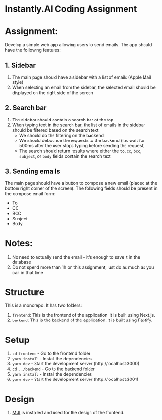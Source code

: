 # Instantly.AI Coding Assignment

# Assignment:
Develop a simple web app allowing users to send emails. The app should have the following features:  
## 1. Sidebar
1. The main page should have a sidebar with a list of emails (Apple Mail style)
2. When selecting an email from the sidebar, the selected email should be displayed on the right side of the screen

## 2. Search bar
1. The sidebar should contain a search bar at the top
2. When typing text in the search bar, the list of emails in the sidebar should be filtered based on the search text
   * We should do the filtering on the backend
   * We should debounce the requests to the backend (i.e. wait for 500ms after the user stops typing before sending the request)
   * The search should return results where either the `to`, `cc`, `bcc`, `subject`, or `body` fields contain the search text

## 3. Sending emails
The main page should have a button to compose a new email (placed at the bottom right corner of the screen). The following fields should be present in the compose email form:
   * To
   * CC
   * BCC
   * Subject
   * Body


# Notes:
1. No need to actually send the email - it's enough to save it in the database
2. Do not spend more than 1h on this assignment, just do as much as you can in that time

# Structure
This is a monorepo. It has two folders:  
1. `frontend`: This is the frontend of the application. It is built using Next.js.  
2. `backend`: This is the backend of the application. It is built using Fastify.

# Setup
1. `cd frontend` - Go to the frontend folder
2. `yarn install` - Install the dependencies
3. `yarn dev` - Start the development server (http://localhost:3000)
4. `cd ../backend` - Go to the backend folder
5. `yarn install` - Install the dependencies
6. `yarn dev` - Start the development server (http://localhost:3001)

# Design
1. [MUI](https://mui.com/) is installed and used for the design of the frontend.
